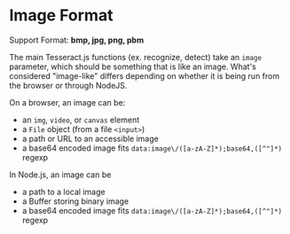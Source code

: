 # Image Format

Support Format: **bmp, jpg, png, pbm**

The main Tesseract.js functions (ex. recognize, detect) take an `image` parameter, which should be something that is like an image. What's considered "image-like" differs depending on whether it is being run from the browser or through NodeJS.

On a browser, an image can be:
- an `img`, `video`, or `canvas` element
- a `File` object (from a file `<input>`)
- a path or URL to an accessible image
- a base64 encoded image fits `data:image\/([a-zA-Z]*);base64,([^"]*)` regexp

In Node.js, an image can be
- a path to a local image
- a Buffer storing binary image 
- a base64 encoded image fits `data:image\/([a-zA-Z]*);base64,([^"]*)` regexp
